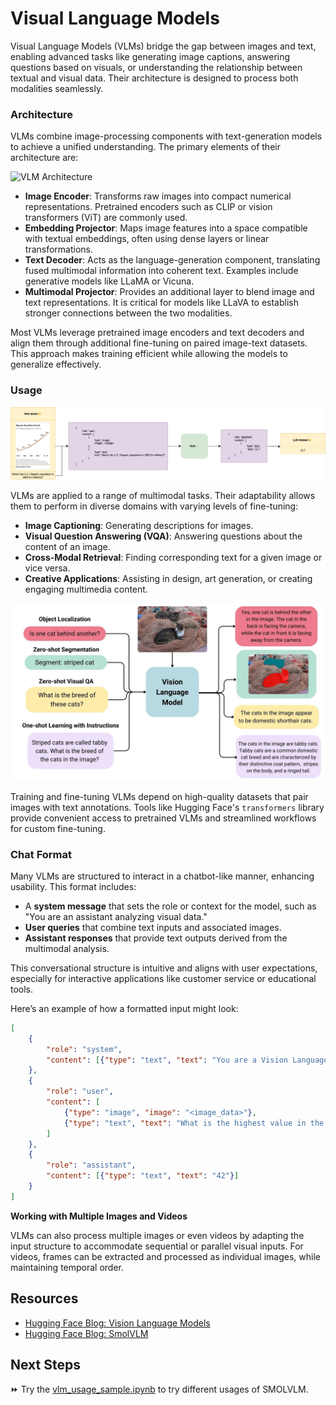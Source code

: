 # Visual Language Models

Visual Language Models (VLMs) bridge the gap between images and text, enabling advanced tasks like generating image captions, answering questions based on visuals, or understanding the relationship between textual and visual data. Their architecture is designed to process both modalities seamlessly.

### Architecture

VLMs combine image-processing components with text-generation models to achieve a unified understanding. The primary elements of their architecture are:

![VLM Architecture](VLM_Architecture.png)

- **Image Encoder**: Transforms raw images into compact numerical representations. Pretrained encoders such as CLIP or vision transformers (ViT) are commonly used.
- **Embedding Projector**: Maps image features into a space compatible with textual embeddings, often using dense layers or linear transformations.
- **Text Decoder**: Acts as the language-generation component, translating fused multimodal information into coherent text. Examples include generative models like LLaMA or Vicuna.
- **Multimodal Projector**: Provides an additional layer to blend image and text representations. It is critical for models like LLaVA to establish stronger connections between the two modalities.

Most VLMs leverage pretrained image encoders and text decoders and align them through additional fine-tuning on paired image-text datasets. This approach makes training efficient while allowing the models to generalize effectively.

### Usage

![VLM Process](./images/VLM_Process.png)

VLMs are applied to a range of multimodal tasks. Their adaptability allows them to perform in diverse domains with varying levels of fine-tuning:

- **Image Captioning**: Generating descriptions for images.
- **Visual Question Answering (VQA)**: Answering questions about the content of an image.
- **Cross-Modal Retrieval**: Finding corresponding text for a given image or vice versa.
- **Creative Applications**: Assisting in design, art generation, or creating engaging multimedia content.

![VLM Usage](./images/VLM_Usage.png)

Training and fine-tuning VLMs depend on high-quality datasets that pair images with text annotations. Tools like Hugging Face's `transformers` library provide convenient access to pretrained VLMs and streamlined workflows for custom fine-tuning.

### Chat Format

Many VLMs are structured to interact in a chatbot-like manner, enhancing usability. This format includes:

- A **system message** that sets the role or context for the model, such as "You are an assistant analyzing visual data."
- **User queries** that combine text inputs and associated images.
- **Assistant responses** that provide text outputs derived from the multimodal analysis.

This conversational structure is intuitive and aligns with user expectations, especially for interactive applications like customer service or educational tools.

Here’s an example of how a formatted input might look:

```json
[
    {
        "role": "system",
        "content": [{"type": "text", "text": "You are a Vision Language Model specialized in interpreting visual data from chart images..."}]
    },
    {
        "role": "user",
        "content": [
            {"type": "image", "image": "<image_data>"},
            {"type": "text", "text": "What is the highest value in the bar chart?"}
        ]
    },
    {
        "role": "assistant",
        "content": [{"type": "text", "text": "42"}]
    }
]
```

**Working with Multiple Images and Videos**

VLMs can also process multiple images or even videos by adapting the input structure to accommodate sequential or parallel visual inputs. For videos, frames can be extracted and processed as individual images, while maintaining temporal order.

## Resources

- [Hugging Face Blog: Vision Language Models](https://huggingface.co/blog/vlms)
- [Hugging Face Blog: SmolVLM](https://huggingface.co/blog/smolvlm) 

## Next Steps

⏩ Try the [vlm_usage_sample.ipynb](./notebooks/vlm_usage_sample.ipynb) to try different usages of SMOLVLM.
